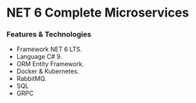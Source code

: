 # NET 6 Complete Microservices

### Features & Technologies

- Framework NET 6 LTS.
- Language C# 9.
- ORM Entity Framework.
- Docker & Kubernetes.
- RabbitMQ.
- SQL
- GRPC
